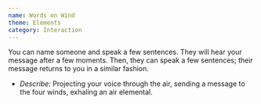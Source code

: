 ```yaml
---
name: Words on Wind
theme: Elements
category: Interaction
---
```


You can name someone and speak a few sentences. They will hear your message after a few moments. Then, they can speak a few sentences; their message returns to you in a similar fashion.

* *Describe*: Projecting your voice through the air, sending a message to the four winds, exhaling an air elemental.